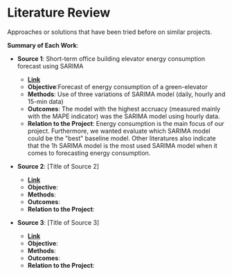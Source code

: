 # Literature Review

Approaches or solutions that have been tried before on similar projects.

**Summary of Each Work**:

- **Source 1**: Short-term office building elevator energy consumption forecast using SARIMA

  - **[Link](https://www.tandfonline.com/doi/full/10.1080/19401493.2019.1698657)**
  - **Objective**:Forecast of energy consumption of a green-elevator
  - **Methods**: Use of three variations of SARIMA model (daily, hourly and 15-min data)  
  - **Outcomes**: The model with the highest accruacy (measured mainly with the MAPE indicator) was the SARIMA model using hourly data. 
  - **Relation to the Project**: Energy consumption is the main focus of our project. Furthermore, we wanted evaluate which SARIMA model could be the "best" baseline model. Other literatures also indicate that the 1h SARIMA model is the most used SARIMA model when it comes to forecasting energy consumption. 

- **Source 2**: [Title of Source 2]

  - **[Link]()**
  - **Objective**:
  - **Methods**:
  - **Outcomes**:
  - **Relation to the Project**:

- **Source 3**: [Title of Source 3]

  - **[Link]()**
  - **Objective**:
  - **Methods**:
  - **Outcomes**:
  - **Relation to the Project**:

